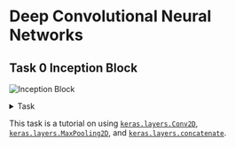 # Deep Convolutional Neural Networks

## Task 0 Inception Block

![Inception Block](https://s3.eu-west-3.amazonaws.com/hbtn.intranet/uploads/medias/2018/12/4a550a5b5501521f794b.png?X-Amz-Algorithm=AWS4-HMAC-SHA256&X-Amz-Credential=AKIA4MYA5JM5DUTZGMZG%2F20240312%2Feu-west-3%2Fs3%2Faws4_request&X-Amz-Date=20240312T000948Z&X-Amz-Expires=86400&X-Amz-SignedHeaders=host&X-Amz-Signature=1057b914f04521b444a82a5e509bc47a63c28e81a1052f4b8330525a438f9299)
<details>
  <summary>Task</summary>
Write a function def inception_block(A_prev, filters): that builds an inception block as described in Going Deeper with Convolutions (2014):


`A_prev` is the output from the previous layer

`filters` is a tuple or list containing `F1`, `F3R`, `F3`, `F5R`, `F5`, `FPP`, respectively:
* `F1` is the number of filters in the 1x1 convolution
* `F3R` is the number of filters in the 1x1 convolution before the 3x3 convolution
* `F3` is the number of filters in the 3x3 convolution
* `F5R` is the number of filters in the 1x1 convolution before the 5x5 convolution
* `F5` is the number of filters in the 5x5 convolution
* `FPP` is the number of filters in the 1x1 convolution after the max pooling
All convolutions inside the inception block should use a rectified linear activation (ReLU)
Returns: the concatenated output of the inception block

</details>

This task is a tutorial on using [`keras.layers.Conv2D`]([Conv2D](https://keras.io/api/layers/convolution_layers/convolution2d/)), [`keras.layers.MaxPooling2D`](https://keras.io/api/layers/pooling_layers/max_pooling2d/), and [`keras.layers.concatenate`](https://keras.io/api/layers/merging_layers/concatenate/).
